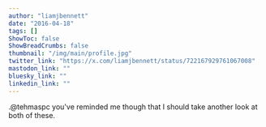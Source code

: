 ```yaml
---
author: "liamjbennett"
date: "2016-04-18"
tags: []
ShowToc: false
ShowBreadCrumbs: false
thumbnail: "/img/main/profile.jpg"
twitter_link: "https://x.com/liamjbennett/status/722167929761067008"
mastodon_link: ""
bluesky_link: ""
linkedin_link: ""
---
```


.@tehmaspc you've reminded me though that I should take another look at both of these.

